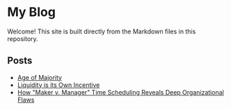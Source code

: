 # My Blog

Welcome! This site is built directly from the Markdown files in this repository.

## Posts
- [Age of Majority](age-of-majority.md)
- [Liquidity is its Own Incentive](liquidity-as-own-incentive.md)
- [How "Maker v. Manager" Time Scheduling Reveals Deep Organizational Flaws](workers-v-bureaucrats.md)
